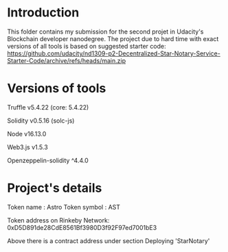 # Introduction 
This folder contains my submission for the second projet in Udacity's Blockchain developer nanodegree. The project due to hard time with exact versions of all tools is based on suggested starter code: https://github.com/udacity/nd1309-p2-Decentralized-Star-Notary-Service-Starter-Code/archive/refs/heads/main.zip

# Versions of tools 
Truffle v5.4.22 (core: 5.4.22)

Solidity v0.5.16 (solc-js)

Node v16.13.0

Web3.js v1.5.3

Openzeppelin-solidity ^4.4.0

# Project's details
Token name : Astro
Token symbol : AST

Token address on Rinkeby Network: 0xD5D891de28CdE8561Bf3980D3f92F97ed7001bE3

Above there is a contract address under section Deploying 'StarNotary' 


